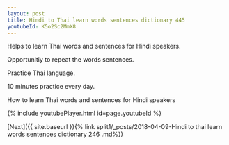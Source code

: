```yaml
---
layout: post
title: Hindi to Thai learn words sentences dictionary 445 
youtubeId: K5o2Sc2MmX8
---
```

 
 
Helps to learn Thai words and sentences for Hindi speakers.

Opportunitiy to repeat the words sentences. 

Practice Thai language. 
 
10 minutes practice every day. 
 
How to learn Thai words and sentences for Hindi speakers 
 
{% include youtubePlayer.html id=page.youtubeId %}
 
 
[Next]({{ site.baseurl }}{% link  split1/_posts/2018-04-09-Hindi to thai learn words sentences dictionary 246 .md%})
 
